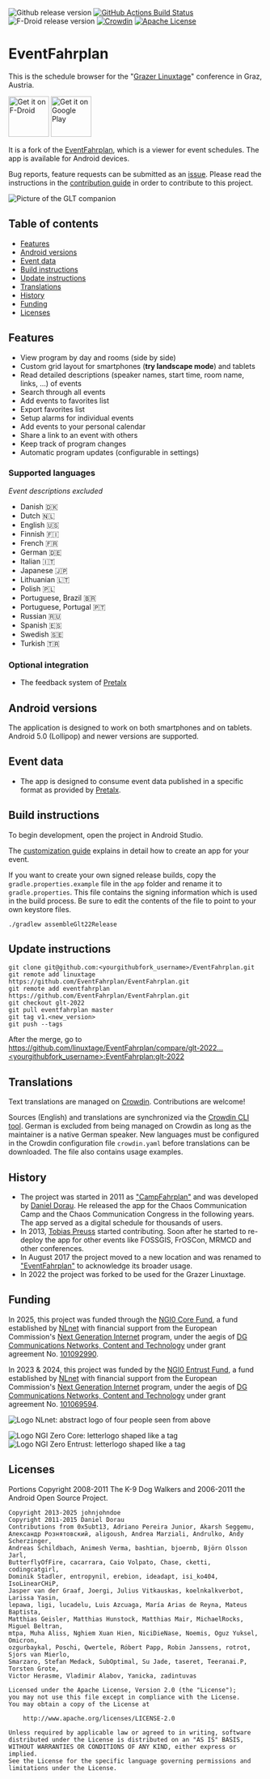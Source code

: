 ![Github release version](https://img.shields.io/github/v/release/linuxtage/EventFahrplan.svg?logo=github) [![GitHub Actions Build Status](https://github.com/linuxtage/EventFahrplan/actions/workflows/build.yaml/badge.svg)](https://github.com/linuxtage/EventFahrplan/actions/workflows/build.yaml) ![F-Droid release version](https://img.shields.io/f-droid/v/at.linuxtage.Eventfahrplan.svg?logo=F-Droid) [![Crowdin](https://badges.crowdin.net/eventfahrplan/localized.svg)](https://crowdin.com/project/eventfahrplan) [![Apache License](http://img.shields.io/badge/license-Apache%20License%202.0-lightgrey.svg)](http://choosealicense.com/licenses/apache-2.0/)

# EventFahrplan

This is the schedule browser for the "[Grazer Linuxtage](https://linuxtage.at)" conference in Graz, Austria.

[<img src="https://fdroid.gitlab.io/artwork/badge/get-it-on.png"
alt="Get it on F-Droid"
height="80">](https://f-droid.org/packages/at.linuxtage.Eventfahrplan/)
[<img src="https://play.google.com/intl/en_us/badges/images/generic/en-play-badge.png"
alt="Get it on Google Play"
height="80">](https://play.google.com/store/apps/details?id=at.linuxtage.Eventfahrplan)

It is a fork of the [EventFahrplan](https://github.com/EventFahrplan/EventFahrplan), which is a viewer for event schedules.
The app is available for Android devices.

Bug reports, feature requests can be submitted as an [issue][issues-github].
Please read the instructions in the [contribution guide](CONTRIBUTING.md) in order to contribute to this project.

![Picture of the GLT companion](gfx/glt-companion.webp)

## Table of contents

- [Features](#features)
- [Android versions](#android-versions)
- [Event data](#event-data)
- [Build instructions](#build-instructions)
- [Update instructions](#update-instructions)
- [Translations](#translations)
- [History](#history)
- [Funding](#funding)
- [Licenses](#licenses)

## Features

* View program by day and rooms (side by side)
* Custom grid layout for smartphones (**try landscape mode**) and tablets
* Read detailed descriptions (speaker names, start time, room name, links, ...) of events
* Search through all events
* Add events to favorites list
* Export favorites list
* Setup alarms for individual events
* Add events to your personal calendar
* Share a link to an event with others
* Keep track of program changes
* Automatic program updates (configurable in settings)


### Supported languages
*Event descriptions excluded*
- Danish 🇩🇰
- Dutch 🇳🇱
- English 🇺🇸
- Finnish 🇫🇮
- French 🇫🇷
- German 🇩🇪
- Italian 🇮🇹
- Japanese 🇯🇵
- Lithuanian 🇱🇹
- Polish 🇵🇱
- Portuguese, Brazil 🇧🇷
- Portuguese, Portugal 🇵🇹
- Russian 🇷🇺
- Spanish 🇪🇸
- Swedish 🇸🇪
- Turkish 🇹🇷

### Optional integration

* The feedback system of [Pretalx][pretalx-website]

## Android versions

The application is designed to work on both smartphones and on tablets.
Android 5.0 (Lollipop) and newer versions are supported.


## Event data

* The app is designed to consume event data published in a specific format
  as provided by [Pretalx][pretalx-website].

## Build instructions

To begin development, open the project in Android Studio.

The [customization guide][customization-guide] explains in detail how to create an app for your event.

If you want to create your own signed release builds, copy the `gradle.properties.example` file in the `app` folder
and rename it to `gradle.properties`. This file contains the signing information which is used in the build process.
Be sure to edit the contents of the file to point to your own keystore files.

```
./gradlew assembleGlt22Release
```

## Update instructions
```
git clone git@github.com:<yourgithubfork_username>/EventFahrplan.git 
git remote add linuxtage https://github.com/EventFahrplan/EventFahrplan.git 
git remote add eventfahrplan https://github.com/EventFahrplan/EventFahrplan.git 
git checkout glt-2022
git pull eventfahrplan master
git tag v1.<new_version>
git push --tags
```
After the merge, go to https://github.com/linuxtage/EventFahrplan/compare/glt-2022...<yourgithubfork_username>:EventFahrplan:glt-2022


## Translations

Text translations are managed on [Crowdin][crowdin-eventfahrplan-website]. Contributions are welcome!

Sources (English) and translations are synchronized via the [Crowdin CLI tool][crowdin-cli-tool-website].
German is excluded from being managed on Crowdin as long as the maintainer is a native German speaker.
New languages must be configured in the Crowdin configuration file `crowdin.yaml` before translations
can be downloaded. The file also contains usage examples.

## History

* The project was started in 2011 as ["CampFahrplan"][campfahrplan-github] and was developed
by [Daniel Dorau][tuxmobil-github]. He released the app for the Chaos Communication Camp
and the Chaos Communication Congress in the following years. The app served as a digital
schedule for thousands of users.
* In 2013, [Tobias Preuss][johnjohndoe-github] started contributing. Soon after he
started to re-deploy the app for other events like FOSSGIS, FrOSCon, MRMCD and
other conferences.
* In August 2017 the project moved to a new location and was renamed to
  ["EventFahrplan"][eventfahrplan-github] to acknowledge its broader usage.
* In 2022 the project was forked to be used for the Grazer Linuxtage.

## Funding

In 2025, this project was funded through the [NGI0 Core Fund](https://nlnet.nl/core), a fund
established by [NLnet](https://nlnet.nl) with financial support from the European Commission's
[Next Generation Internet](https://ngi.eu) program, under the aegis of [DG Communications
Networks, Content and Technology](https://commission.europa.eu/about-european-commission/departments-and-executive-agencies/communications-networks-content-and-technology_en) under grant agreement
No. [101092990](https://cordis.europa.eu/project/id/101092990).

In 2023 & 2024, this project was funded by the [NGI0 Entrust Fund](https://nlnet.nl/entrust), a fund
established by [NLnet](https://nlnet.nl) with financial support from the European Commission's
[Next Generation Internet](https://ngi.eu) program, under the aegis of [DG Communications Networks,
Content and Technology](https://commission.europa.eu/about-european-commission/departments-and-executive-agencies/communications-networks-content-and-technology_en) under grant agreement 
No. [101069594](https://cordis.europa.eu/project/id/101069594).

![Logo NLnet: abstract logo of four people seen from above](gfx/nlnet-banner-160x60.png)

![Logo NGI Zero Core: letterlogo shaped like a tag](gfx/ngi0core-banner-191x60.png) ![Logo NGI Zero Entrust: letterlogo shaped like a tag](gfx/ngi0entrust-banner-191x60.png)

## Licenses

Portions Copyright 2008-2011 The K-9 Dog Walkers and 2006-2011 the Android Open Source Project.


```
Copyright 2013-2025 johnjohndoe
Copyright 2011-2015 Daniel Dorau
Contributions from 0x5ubt13, Adriano Pereira Junior, Akarsh Seggemu,
Александр Рознятовский, aligoush, Andrea Marziali, Andrulko, Andy Scherzinger,
Andreas Schildbach, Animesh Verma, bashtian, bjoernb, Björn Olsson Jarl,
ButterflyOfFire, cacarrara, Caio Volpato, Chase, cketti, codingcatgirl,
Dominik Stadler, entropynil, erebion, ideadapt, isi_ko404, IsoLinearCHiP,
Jasper van der Graaf, Joergi, Julius Vitkauskas, koelnkalkverbot, Larissa Yasin,
lepawa, ligi, lucadelu, Luis Azcuaga, María Arias de Reyna, Mateus Baptista,
Matthias Geisler, Matthias Hunstock, Matthias Mair, MichaelRocks, Miguel Beltran,
mtpa, Muha Aliss, Nghiem Xuan Hien, NiciDieNase, Noemis, Oguz Yuksel, Omicron,
ozgurbaykal, Poschi, Qwertele, Róbert Papp, Robin Janssens, rotrot, Sjors van Mierlo,
Smarzaro, Stefan Medack, SubOptimal, Su Jade, taseret, Teeranai.P, Torsten Grote,
Victor Herasme, Vladimir Alabov, Yanicka, zadintuvas

Licensed under the Apache License, Version 2.0 (the "License");
you may not use this file except in compliance with the License.
You may obtain a copy of the License at

    http://www.apache.org/licenses/LICENSE-2.0

Unless required by applicable law or agreed to in writing, software
distributed under the License is distributed on an "AS IS" BASIS,
WITHOUT WARRANTIES OR CONDITIONS OF ANY KIND, either express or implied.
See the License for the specific language governing permissions and
limitations under the License.
```

[c3nav-github]: https://github.com/c3nav
[campfahrplan-github]: https://github.com/tuxmobil/CampFahrplan
[camp-app-fdroid]: https://f-droid.org/packages/info.metadude.android.cccamp.schedule
[camp-app-google-play]: https://play.google.com/store/apps/details?id=info.metadude.android.cccamp.schedule
[camp-website]: https://events.ccc.de/camp/
[ccc-events]: http://events.ccc.de
[chaosflix-github]: https://github.com/NiciDieNase/chaosflix
[congress-app-fdroid]: https://f-droid.org/packages/info.metadude.android.congress.schedule
[congress-app-google-play]: https://play.google.com/store/apps/details?id=info.metadude.android.congress.schedule
[congress-website]: https://events.ccc.de/congress/
[customization-guide]: docs/CUSTOMIZING.md
[crowdin-eventfahrplan-website]: https://crowdin.com/project/eventfahrplan
[crowdin-cli-tool-website]: https://crowdin.github.io/crowdin-cli/
[eventfahrplan-github]: https://github.com/EventFahrplan/EventFahrplan
[issues-github]: https://github.com/linuxtage/EventFahrplan/issues
[johnjohndoe-github]: https://github.com/johnjohndoe
[pretalx-website]: https://pretalx.com
[tuxmobil-github]: https://github.com/tuxmobil
